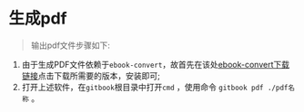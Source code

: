# 生成pdf

> 输出pdf文件步骤如下:

1. 由于生成PDF文件依赖于`ebook-convert`，故首先在该处[ebook-convert下载链接](http://calibre-ebook.com/download)点击下载所需要的版本，安装即可;
2. 打开上述软件，在`gitbook`根目录中打开`cmd` ，使用命令 `gitbook pdf ./pdf名称` 。